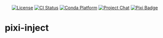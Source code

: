 <div align="center">

[![License][license-badge]](LICENSE)
[![CI Status][ci-badge]][ci]
[![Conda Platform][conda-badge]][conda-url]
[![Project Chat][chat-badge]][chat-url]
[![Pixi Badge][pixi-badge]][pixi-url]

[license-badge]: https://img.shields.io/github/license/pavelzw/pixi-inject?style=flat-square
[ci-badge]: https://img.shields.io/github/actions/workflow/status/pavelzw/pixi-inject/ci.yml?style=flat-square&branch=main
[ci]: https://github.com/pavelzw/pixi-inject/actions/
[conda-badge]: https://img.shields.io/conda/vn/conda-forge/pixi-inject?style=flat-square
[conda-url]: https://prefix.dev/channels/conda-forge/packages/pixi-inject
[chat-badge]: https://img.shields.io/discord/1082332781146800168.svg?label=&logo=discord&logoColor=ffffff&color=7389D8&labelColor=6A7EC2&style=flat-square
[chat-url]: https://discord.gg/kKV8ZxyzY4
[pixi-badge]: https://img.shields.io/endpoint?url=https://raw.githubusercontent.com/prefix-dev/pixi/main/assets/badge/v0.json&style=flat-square
[pixi-url]: https://pixi.sh

</div>

# pixi-inject
